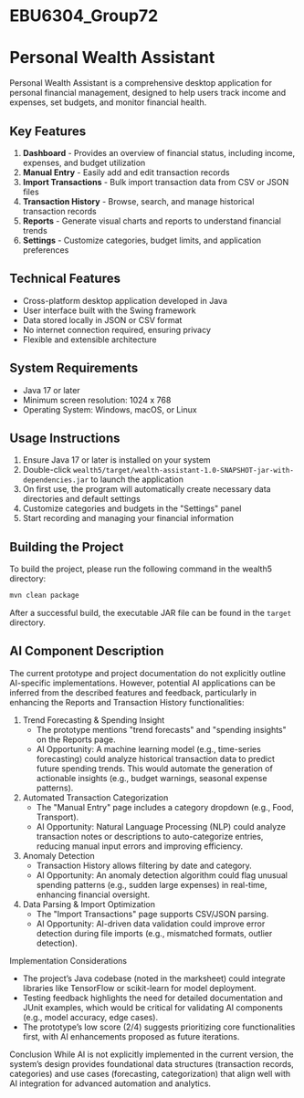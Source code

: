 # EBU6304_Group72
# Personal Wealth Assistant  

Personal Wealth Assistant is a comprehensive desktop application for personal financial management, designed to help users track income and expenses, set budgets, and monitor financial health.  

## Key Features  

1. **Dashboard** - Provides an overview of financial status, including income, expenses, and budget utilization  
2. **Manual Entry** - Easily add and edit transaction records  
3. **Import Transactions** - Bulk import transaction data from CSV or JSON files  
4. **Transaction History** - Browse, search, and manage historical transaction records  
5. **Reports** - Generate visual charts and reports to understand financial trends  
6. **Settings** - Customize categories, budget limits, and application preferences  

## Technical Features  

- Cross-platform desktop application developed in Java  
- User interface built with the Swing framework  
- Data stored locally in JSON or CSV format  
- No internet connection required, ensuring privacy  
- Flexible and extensible architecture  

## System Requirements  

- Java 17 or later  
- Minimum screen resolution: 1024 x 768  
- Operating System: Windows, macOS, or Linux  

## Usage Instructions  

1. Ensure Java 17 or later is installed on your system  
2. Double-click `wealth5/target/wealth-assistant-1.0-SNAPSHOT-jar-with-dependencies.jar` to launch the application  
3. On first use, the program will automatically create necessary data directories and default settings  
4. Customize categories and budgets in the "Settings" panel  
5. Start recording and managing your financial information  

## Building the Project  

To build the project, please run the following command in the wealth5 directory:  

```bash  
mvn clean package  
```  

After a successful build, the executable JAR file can be found in the `target` directory.

## AI Component Description

The current prototype and project documentation do not explicitly outline AI-specific implementations. However, potential AI applications can be inferred from the described features and feedback, particularly in enhancing the Reports and Transaction History functionalities:  
1. Trend Forecasting & Spending Insight
   - The prototype mentions "trend forecasts" and "spending insights" on the Reports page.  
   - AI Opportunity: A machine learning model (e.g., time-series forecasting) could analyze historical transaction data to predict future spending trends. This would automate the generation of actionable insights (e.g., budget warnings, seasonal expense patterns).  
2. Automated Transaction Categorization
   - The "Manual Entry" page includes a category dropdown (e.g., Food, Transport).  
   - AI Opportunity: Natural Language Processing (NLP) could analyze transaction notes or descriptions to auto-categorize entries, reducing manual input errors and improving efficiency.  
3. Anomaly Detection
   - Transaction History allows filtering by date and category.  
   - AI Opportunity: An anomaly detection algorithm could flag unusual spending patterns (e.g., sudden large expenses) in real-time, enhancing financial oversight.  
4. Data Parsing & Import Optimization
   - The "Import Transactions" page supports CSV/JSON parsing.  
   - AI Opportunity: AI-driven data validation could improve error detection during file imports (e.g., mismatched formats, outlier detection).
   
Implementation Considerations
- The project’s Java codebase (noted in the marksheet) could integrate libraries like TensorFlow or scikit-learn for model deployment.  
- Testing feedback highlights the need for detailed documentation and JUnit examples, which would be critical for validating AI components (e.g., model accuracy, edge cases).  
- The prototype’s low score (2/4) suggests prioritizing core functionalities first, with AI enhancements proposed as future iterations.
 
Conclusion
While AI is not explicitly implemented in the current version, the system’s design provides foundational data structures (transaction records, categories) and use cases (forecasting, categorization) that align well with AI integration for advanced automation and analytics.
